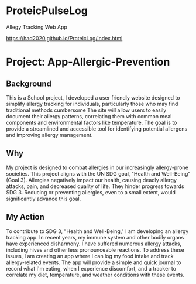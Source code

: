 # ProteicPulseLog
 Allegy Tracking Web App

https://had2020.github.io/ProteicLog/index.html

# Project: App-Allergic-Prevention

## Background
This is a School project, I developed a user friendly website designed to simplify allergy tracking for individuals, particularly those who may find traditional methods cumbersome The site will allow users to easily document their allergy patterns, correlating them with common meal components and environmental factors like temperature. The goal is to provide a streamlined and accessible tool for identifying potential allergens and improving allergy management.

## Why 
My project is designed to combat allergies in our increasingly allergy-prone societies. This project aligns with the UN SDG goal, "Health and Well-Being" (Goal 3). Allergies negatively impact our health, causing deadly allergy attacks, pain, and decreased quality of life.  They hinder progress towards SDG 3. Reducing or preventing allergies, even to a small extent, would significantly advance this goal.

## My Action

To contribute to SDG 3, "Health and Well-Being," I am developing an allergy tracking app.  In recent years, my immune system and other bodily organs have experienced disharmony. I have suffered numerous allergy attacks, including hives and other less pronounceable reactions. To address these issues, I am creating an app where I can log my food intake and track allergy-related events. The app will provide a simple and quick journal to record what I'm eating, when I experience discomfort, and a tracker to correlate my diet, temperature, and weather conditions with these events.
